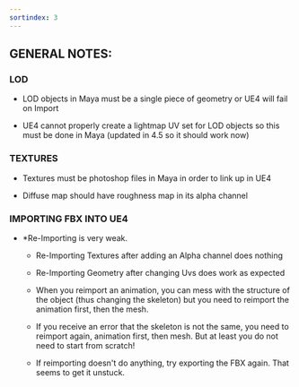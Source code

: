 ```yaml
---
sortindex: 3
---
```


## GENERAL NOTES:

### LOD

- LOD objects in Maya must be a single piece of geometry or UE4 will fail on Import

- UE4 cannot properly create a lightmap UV set for LOD objects so this must be done in Maya (updated in 4.5 so it should work now)

### TEXTURES

- Textures must be photoshop files in Maya in order to link up in UE4

- Diffuse map should have roughness map in its alpha channel

### IMPORTING FBX INTO UE4

- \*Re-Importing is very weak.

  - Re-Importing Textures after adding an Alpha channel does nothing

  - Re-Importing Geometry after changing Uvs does work as expected

  - When you reimport an animation, you can mess with the structure of the object (thus changing the skeleton) but you need to reimport the animation first, then the mesh.

  - If you receive an error that the skeleton is not the same, you need to reimport again, animation first, then mesh. But at least you do not need to start from scratch!

  - If reimporting doesn't do anything, try exporting the FBX again. That seems to get it unstuck.
